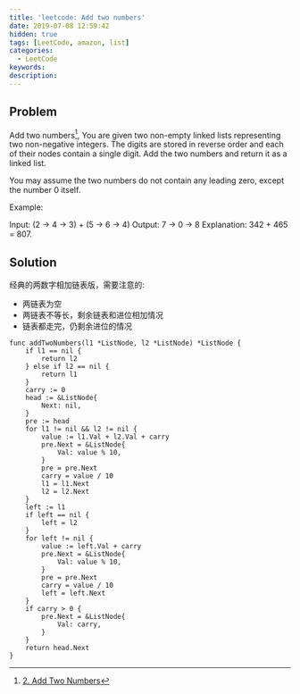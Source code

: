 ```yaml
---
title: 'leetcode: Add two numbers'
date: 2019-07-08 12:59:42
hidden: true
tags: [LeetCode, amazon, list]
categories:
  - LeetCode
keywords:
description:
---
```


## Problem

Add two numbers[^1], You are given two non-empty linked lists representing two non-negative integers. The digits are stored in reverse order and each of their nodes contain a single digit. Add the two numbers and return it as a linked list.

You may assume the two numbers do not contain any leading zero, except the number 0 itself.

<!-- more -->

Example:

Input: (2 -> 4 -> 3) + (5 -> 6 -> 4)
Output: 7 -> 0 -> 8
Explanation: 342 + 465 = 807.

## Solution

经典的两数字相加链表版，需要注意的: 

*  两链表为空
*  两链表不等长，剩余链表和进位相加情况
*  链表都走完，仍剩余进位的情况

```golang
func addTwoNumbers(l1 *ListNode, l2 *ListNode) *ListNode {
    if l1 == nil {
        return l2
    } else if l2 == nil {
        return l1
    }
    carry := 0
    head := &ListNode{
        Next: nil,
    }
    pre := head
    for l1 != nil && l2 != nil {
        value := l1.Val + l2.Val + carry
        pre.Next = &ListNode{
            Val: value % 10,
        }
        pre = pre.Next
        carry = value / 10
        l1 = l1.Next
        l2 = l2.Next
    }
    left := l1
    if left == nil {
        left = l2
    }
    for left != nil {
        value := left.Val + carry
        pre.Next = &ListNode{
            Val: value % 10,
        }
        pre = pre.Next
        carry = value / 10
        left = left.Next
    }
    if carry > 0 {
        pre.Next = &ListNode{
            Val: carry,
        }
    }
    return head.Next
}
```


[^1]: [2. Add Two Numbers](https://leetcode.com/problems/add-two-numbers/)  